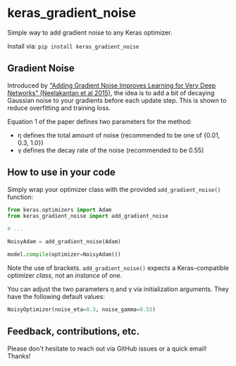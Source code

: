# keras_gradient_noise

Simple way to add gradient noise to any Keras optimizer.

Install via: `pip install keras_gradient_noise`


## Gradient Noise

Introduced by
["Adding Gradient Noise Improves Learning for Very Deep Networks" (Neelakantan et al 2015)](https://arxiv.org/abs/1511.06807),
the idea is to add a bit of decaying Gaussian noise to your gradients before
each update step. This is shown to reduce overfitting and training loss.

Equation 1 of the paper defines two parameters for the method:

* η defines the total amount of noise (recommended to be one of {0.01, 0.3, 1.0})
* γ defines the decay rate of the noise (recommended to be 0.55)


## How to use in your code

Simply wrap your optimizer class with the provided `add_gradient_noise()`
function:

```python
from keras.optimizers import Adam
from keras_gradient_noise import add_gradient_noise

# ...

NoisyAdam = add_gradient_noise(Adam)

model.compile(optimizer=NoisyAdam())
```

Note the use of brackets. `add_gradient_noise()` expects a Keras-compatible
optimizer *class*, not an *instance* of one.

You can adjust the two parameters η and γ via initialization arguments. They
have the following default values:

```python
NoisyOptimizer(noise_eta=0.3, noise_gamma=0.55)
```


## Feedback, contributions, etc.

Please don't hesitate to reach out via GitHub issues or a quick email! Thanks!

